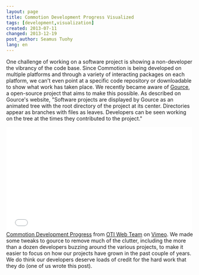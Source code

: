 ```yaml
---
layout: page
title: Commotion Development Progress Visualized
tags: [development,visualization]
created: 2013-07-11
changed: 2013-12-19
post_author: Seamus Tuohy
lang: en
---
```

One challenge of working on a software project is showing a non-developer the vibrancy of the code base. Since Commotion is being developed on multiple platforms and through a variety of interacting packages on each platform, we can't even point at a specific code repository or downloadable to show what work has taken place. We recently became aware of <a href="https://code.google.com/p/gource/">Gource</a>, a open-source project that aims to make this possible. As described on Gource's website, "Software projects are displayed by Gource as an animated tree with the root directory of the project at its center. Directories appear as branches with files as leaves. Developers can be seen working on the tree at the times they contributed to the project." <!--more-->
<iframe allowfullscreen="" frameborder="0" height="281" mozallowfullscreen="" src="//player.vimeo.com/video/70121378" webkitallowfullscreen="" width="500"></iframe>
<a href="http://vimeo.com/70121378">Commotion Development Progress</a> from <a href="http://vimeo.com/user19473297">OTI Web Team</a> on <a href="https://vimeo.com">Vimeo</a>.
We made some tweaks to gource to remove much of the clutter, including the more than a dozen developers buzzing around the various projects, to make it easier to focus on how our projects have grown in the past couple of years. We do think our developers deserve loads of credit for the hard work that they do (one of us wrote this post).
